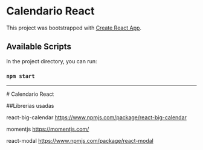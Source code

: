 # Calendario React

This project was bootstrapped with [Create React App](https://github.com/facebook/create-react-app).

## Available Scripts

In the project directory, you can run:

### `npm start`

<hr />
# Calendario React

##Librerias usadas

react-big-calendar
https://www.npmjs.com/package/react-big-calendar

momentjs
https://momentjs.com/

react-modal
https://www.npmjs.com/package/react-modal
